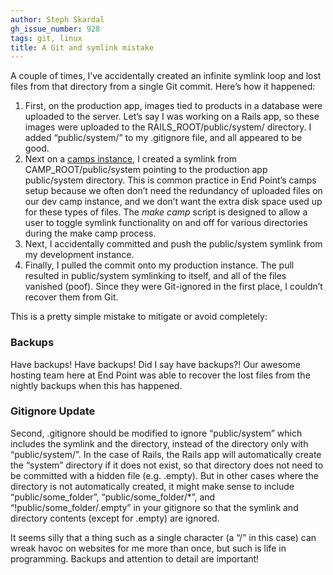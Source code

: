 ```yaml
---
author: Steph Skardal
gh_issue_number: 928
tags: git, linux
title: A Git and symlink mistake
---
```


A couple of times, I’ve accidentally created an infinite symlink loop and lost files from that directory from a single Git commit. Here’s how it happened:

1. First, on the production app, images tied to products in a database were uploaded to the server. Let’s say I was working on a Rails app, so these images were uploaded to the RAILS_ROOT/public/system/ directory. I added “public/system/” to my .gitignore file, and all appeared to be good.
2. Next on a [camps instance](https://www.devcamps.org/), I created a symlink from CAMP_ROOT/public/system pointing to the production app public/system directory. This is common practice in End Point’s camps setup because we often don’t need the redundancy of uploaded files on our dev camp instance, and we don’t want the extra disk space used up for these types of files. The *make camp* script is designed to allow a user to toggle symlink functionality on and off for various directories during the make camp process.
3. Next, I accidentally committed and push the public/system symlink from my development instance.
4. Finally, I pulled the commit onto my production instance. The pull resulted in public/system symlinking to itself, and all of the files vanished (poof). Since they were Git-ignored in the first place, I couldn’t recover them from Git.

This is a pretty simple mistake to mitigate or avoid completely:

### Backups

Have backups! Have backups! Did I say have backups?! Our awesome hosting team here at End Point was able to recover the lost files from the nightly backups when this has happened.

### Gitignore Update

Second, .gitignore should be modified to ignore “public/system” which includes the symlink and the directory, instead of the directory only with “public/system/”. In the case of Rails, the Rails app will automatically create the “system” directory if it does not exist, so that directory does not need to be committed with a hidden file (e.g. .empty). But in other cases where the directory is not automatically created, it might make sense to include “public/some_folder”, “public/some_folder/*”, and “!public/some_folder/.empty” in your gitignore so that the symlink and directory contents (except for .empty) are ignored.

It seems silly that a thing such as a single character (a “/” in this case) can wreak havoc on websites for me more than once, but such is life in programming. Backups and attention to detail are important!
